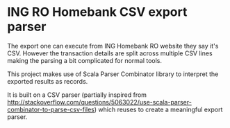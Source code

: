 # ING RO Homebank CSV export parser
The export one can execute from ING Homebank RO website they say it's CSV.
However the transaction details are split across multiple CSV lines making the parsing a bit complicated for normal tools.

This project makes use of Scala Parser Combinator library to interpret the exported results as records.

It is built on a CSV parser (partially inspired from http://stackoverflow.com/questions/5063022/use-scala-parser-combinator-to-parse-csv-files) which reuses to create a meaningful export parser.
